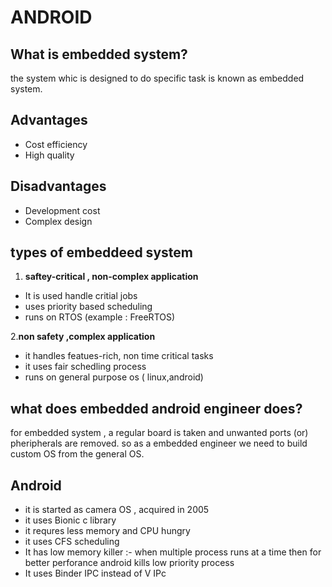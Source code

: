 # ANDROID 

## What is embedded system?

  the system whic is designed to do specific task is known as embedded system.
## Advantages

- Cost efficiency
- High quality 

## Disadvantages

- Development cost 
- Complex design

## types of embeddeed system

1. **saftey-critical , non-complex application**
 - It is used handle critial jobs
 - uses priority based scheduling
 - runs on RTOS (example : FreeRTOS)

2.**non safety ,complex application** 
 - it handles featues-rich, non time critical tasks 
 - it uses fair schedling process
 - runs on general purpose os ( linux,android)

## what does embedded android engineer does?

for embedded system , a regular board is taken and unwanted ports (or) pheripherals are removed. so as a embedded engineer we need to build custom OS from the general OS.

## Android 
 - it is started as camera OS , acquired in 2005
 - it uses Bionic c library
 - it requres less memory and CPU hungry
 - it uses CFS scheduling
 - It has low memory killer :- when multiple process runs at a time then for better perforance android kills low priority process 
 - It uses Binder IPC instead of V IPc

